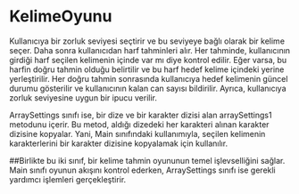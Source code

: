 # KelimeOyunu

Kullanıcıya bir zorluk seviyesi seçtirir ve bu seviyeye bağlı olarak bir kelime seçer. Daha sonra kullanıcıdan harf tahminleri alır. Her tahminde, kullanıcının girdiği harf seçilen kelimenin içinde var mı diye kontrol edilir. Eğer varsa, bu harfin doğru tahmin olduğu belirtilir ve bu harf hedef kelime içindeki yerine yerleştirilir. Her doğru tahmin sonrasında kullanıcıya hedef kelimenin güncel durumu gösterilir ve kullanıcının kalan can sayısı bildirilir. Ayrıca, kullanıcıya zorluk seviyesine uygun bir ipucu verilir.

ArraySettings sınıfı ise, bir dize ve bir karakter dizisi alan arraySettings1 metodunu içerir. Bu metod, aldığı dizedeki her karakteri alınan karakter dizisine kopyalar. Yani, Main sınıfındaki kullanımıyla, seçilen kelimenin karakterlerini bir karakter dizisine kopyalamak için kullanılır.

##Birlikte bu iki sınıf, bir kelime tahmin oyununun temel işlevselliğini sağlar. Main sınıfı oyunun akışını kontrol ederken, ArraySettings sınıfı ise gerekli yardımcı işlemleri gerçekleştirir.
